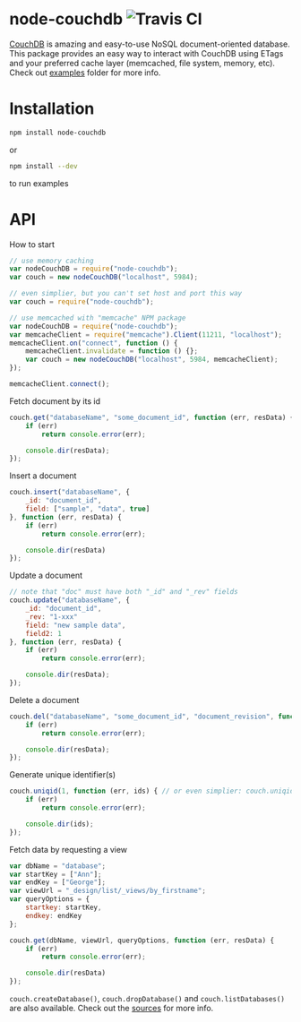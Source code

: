 node-couchdb ![Travis CI](https://secure.travis-ci.org/1999/node-couchdb.png?branch=master)
============

[CouchDB](http://couchdb.apache.org/) is amazing and easy-to-use NoSQL document-oriented database. This package provides an easy way to interact with CouchDB using ETags and your preferred cache layer (memcached, file system, memory, etc). Check out [examples](https://github.com/1999/node-couchdb/tree/master/examples) folder for more info.

Installation
============

``` bash
npm install node-couchdb
```
or
``` bash
npm install --dev
```
to run examples

API
========

How to start
``` javascript
// use memory caching
var nodeCouchDB = require("node-couchdb");
var couch = new nodeCouchDB("localhost", 5984);

// even simplier, but you can't set host and port this way
var couch = require("node-couchdb");

// use memcached with "memcache" NPM package
var nodeCouchDB = require("node-couchdb");
var memcacheClient = require("memcache").Client(11211, "localhost");
memcacheClient.on("connect", function () {
	memcacheClient.invalidate = function () {};
	var couch = new nodeCouchDB("localhost", 5984, memcacheClient);
});

memcacheClient.connect();
```

Fetch document by its id
``` javascript
couch.get("databaseName", "some_document_id", function (err, resData) {
	if (err)
		return console.error(err);

	console.dir(resData);
});
```

Insert a document
``` javascript
couch.insert("databaseName", {
	_id: "document_id",
	field: ["sample", "data", true]
}, function (err, resData) {
	if (err)
		return console.error(err);

	console.dir(resData)
});
```

Update a document
``` javascript
// note that "doc" must have both "_id" and "_rev" fields
couch.update("databaseName", {
	_id: "document_id",
	_rev: "1-xxx"
	field: "new sample data",
	field2: 1
}, function (err, resData) {
	if (err)
		return console.error(err);

	console.dir(resData);
});
```

Delete a document
``` javascript
couch.del("databaseName", "some_document_id", "document_revision", function (err, resData) {
	if (err)
		return console.error(err);

	console.dir(resData);
});
```

Generate unique identifier(s)
``` javascript
couch.uniqid(1, function (err, ids) { // or even simplier: couch.uniqid(function (err, ids) {
	if (err)
		return console.error(err);

	console.dir(ids);
});
```

Fetch data by requesting a view
``` javascript
var dbName = "database";
var startKey = ["Ann"];
var endKey = ["George"];
var viewUrl = "_design/list/_views/by_firstname";
var queryOptions = {
	startkey: startKey,
	endkey: endKey
};

couch.get(dbName, viewUrl, queryOptions, function (err, resData) {
	if (err)
		return console.error(err);

	console.dir(resData)
});
```

```couch.createDatabase()```, ```couch.dropDatabase()``` and ```couch.listDatabases()``` are also available. Check out the [sources](https://github.com/1999/node-couchdb/blob/master/lib/node-couchdb.js) for more info.
